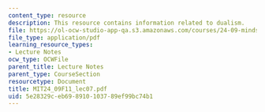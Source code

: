 ```yaml
---
content_type: resource
description: This resource contains information related to dualism.
file: https://ol-ocw-studio-app-qa.s3.amazonaws.com/courses/24-09-minds-and-machines-fall-2011/5e28329ceb698910103789ef99bc74b1_MIT24_09F11_lec07.pdf
file_type: application/pdf
learning_resource_types:
- Lecture Notes
ocw_type: OCWFile
parent_title: Lecture Notes
parent_type: CourseSection
resourcetype: Document
title: MIT24_09F11_lec07.pdf
uid: 5e28329c-eb69-8910-1037-89ef99bc74b1
---
```

